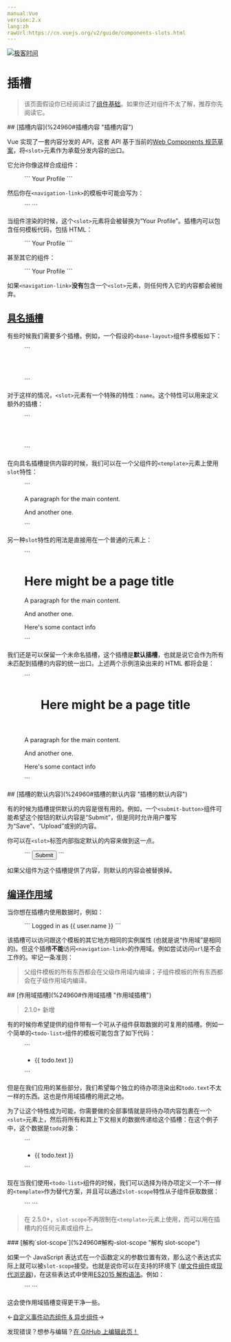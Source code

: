```yaml
---
manual:Vue
version:2.x
lang:zh
rawUrl:https://cn.vuejs.org/v2/guide/components-slots.html
---
```


[![极客时间](%24789.gif "")](%24797     "")

# 插槽
<blockquote>

该页面假设你已经阅读过了[组件基础](%24818     "")。如果你还对组件不太了解，推荐你先阅读它。

</blockquote>
## [插槽内容](%24960#插槽内容 "插槽内容")<a name="插槽内容"></a>


Vue 实现了一套内容分发的 API，这套 API 基于当前的[Web Components 规范草案](%24821     "")，将`<slot>`元素作为承载分发内容的出口。



它允许你像这样合成组件：

<figure>```
<navigation-link url="/profile">  Your Profile</navigation-link>
``` 

</figure>

然后你在`<navigation-link>`的模板中可能会写为：

<figure>```
<a  v-bind:href="url"  class="nav-link">  <slot></slot></a>
``` 

</figure>

当组件渲染的时候，这个`<slot>`元素将会被替换为“Your Profile”。插槽内可以包含任何模板代码，包括 HTML：

<figure>```
<navigation-link url="/profile">  <!-- 添加一个 Font Awesome 图标 -->  <span class="fa fa-user"></span>  Your Profile</navigation-link>
``` 

</figure>

甚至其它的组件：

<figure>```
<navigation-link url="/profile">  <!-- 添加一个图标的组件 -->  <font-awesome-icon name="user"></font-awesome-icon>  Your Profile</navigation-link>
``` 

</figure>

如果`<navigation-link>`**没有**包含一个`<slot>`元素，则任何传入它的内容都会被抛弃。


## [具名插槽](%24960#具名插槽 "具名插槽")<a name="具名插槽"></a>


有些时候我们需要多个插槽。例如，一个假设的`<base-layout>`组件多模板如下：

<figure>```
<div class="container">  <header>    <!-- 我们希望把页头放这里 -->  </header>  <main>    <!-- 我们希望把主要内容放这里 -->  </main>  <footer>    <!-- 我们希望把页脚放这里 -->  </footer></div>
``` 

</figure>

对于这样的情况，`<slot>`元素有一个特殊的特性：`name`。这个特性可以用来定义额外的插槽：

<figure>```
<div class="container">  <header>    <slot name="header"></slot>  </header>  <main>    <slot></slot>  </main>  <footer>    <slot name="footer"></slot>  </footer></div>
``` 

</figure>

在向具名插槽提供内容的时候，我们可以在一个父组件的`<template>`元素上使用`slot`特性：

<figure>```
<base-layout>  <template slot="header">    <h1>Here might be a page title</h1>  </template>  <p>A paragraph for the main content.</p>  <p>And another one.</p>  <template slot="footer">    <p>Here's some contact info</p>  </template></base-layout>
``` 

</figure>

另一种`slot`特性的用法是直接用在一个普通的元素上：

<figure>```
<base-layout>  <h1 slot="header">Here might be a page title</h1>  <p>A paragraph for the main content.</p>  <p>And another one.</p>  <p slot="footer">Here's some contact info</p></base-layout>
``` 

</figure>

我们还是可以保留一个未命名插槽，这个插槽是**默认插槽**，也就是说它会作为所有未匹配到插槽的内容的统一出口。上述两个示例渲染出来的 HTML 都将会是：

<figure>```
<div class="container">  <header>    <h1>Here might be a page title</h1>  </header>  <main>    <p>A paragraph for the main content.</p>    <p>And another one.</p>  </main>  <footer>    <p>Here's some contact info</p>  </footer></div>
``` 

</figure>
## [插槽的默认内容](%24960#插槽的默认内容 "插槽的默认内容")<a name="插槽的默认内容"></a>


有的时候为插槽提供默认的内容是很有用的。例如，一个`<submit-button>`组件可能希望这个按钮的默认内容是“Submit”，但是同时允许用户覆写为“Save”、“Upload”或别的内容。



你可以在`<slot>`标签内部指定默认的内容来做到这一点。

<figure>```
<button type="submit">  <slot>Submit</slot></button>
``` 

</figure>

如果父组件为这个插槽提供了内容，则默认的内容会被替换掉。


## [编译作用域](%24960#编译作用域 "编译作用域")<a name="编译作用域"></a>


当你想在插槽内使用数据时，例如：

<figure>```
<navigation-link url="/profile">  Logged in as {{ user.name }}</navigation-link>
``` 

</figure>

该插槽可以访问跟这个模板的其它地方相同的实例属性 (也就是说“作用域”是相同的)。但这个插槽**不能**访问`<navigation-link>`的作用域。例如尝试访问`url`是不会工作的。牢记一条准则：

<blockquote>

父组件模板的所有东西都会在父级作用域内编译；子组件模板的所有东西都会在子级作用域内编译。

</blockquote>
## [作用域插槽](%24960#作用域插槽 "作用域插槽")<a name="作用域插槽"></a>
<blockquote>

2.1.0+ 新增

</blockquote>

有的时候你希望提供的组件带有一个可从子组件获取数据的可复用的插槽。例如一个简单的`<todo-list>`组件的模板可能包含了如下代码：

<figure>```
<ul>  <li    v-for="todo in todos"    v-bind:key="todo.id"  >    {{ todo.text }}  </li></ul>
``` 

</figure>

但是在我们应用的某些部分，我们希望每个独立的待办项渲染出和`todo.text`不太一样的东西。这也是作用域插槽的用武之地。



为了让这个特性成为可能，你需要做的全部事情就是将待办项内容包裹在一个`<slot>`元素上，然后将所有和其上下文相关的数据传递给这个插槽：在这个例子中，这个数据是`todo`对象：

<figure>```
<ul>  <li    v-for="todo in todos"    v-bind:key="todo.id"  >    <!-- 我们为每个 todo 准备了一个插槽，-->    <!-- 将 `todo` 对象作为一个插槽的 prop 传入。-->    <slot v-bind:todo="todo">      <!-- 回退的内容 -->      {{ todo.text }}    </slot>  </li></ul>
``` 

</figure>

现在当我们使用`<todo-list>`组件的时候，我们可以选择为待办项定义一个不一样的`<template>`作为替代方案，并且可以通过`slot-scope`特性从子组件获取数据：

<figure>```
<todo-list v-bind:todos="todos">  <!-- 将 `slotProps` 定义为插槽作用域的名字 -->  <template slot-scope="slotProps">    <!-- 为待办项自定义一个模板，-->    <!-- 通过 `slotProps` 定制每个待办项。-->    <span v-if="slotProps.todo.isComplete">✓</span>    {{ slotProps.todo.text }}  </template></todo-list>
``` 

</figure><blockquote>

在 2.5.0+，`slot-scope`不再限制在`<template>`元素上使用，而可以用在插槽内的任何元素或组件上。

</blockquote>
### [解构`slot-scope`](%24960#解构-slot-scope "解构 slot-scope")<a name="解构-slot-scope"></a>


如果一个 JavaScript 表达式在一个函数定义的参数位置有效，那么这个表达式实际上就可以被`slot-scope`接受。也就是说你可以在支持的环境下 ([单文件组件](%24799     "")或[现代浏览器](%25197     ""))，在这些表达式中使用[ES2015 解构语法](%25198     "")。例如：

<figure>```
<todo-list v-bind:todos="todos">  <template slot-scope="{ todo }">    <span v-if="todo.isComplete">✓</span>    {{ todo.text }}  </template></todo-list>
``` 

</figure>

这会使作用域插槽变得更干净一些。

←[自定义事件](%24958     "")[动态组件 &amp; 异步组件](%24963     "")→

发现错误？想参与编辑？[在 GitHub 上编辑此页！](%25199     "")

